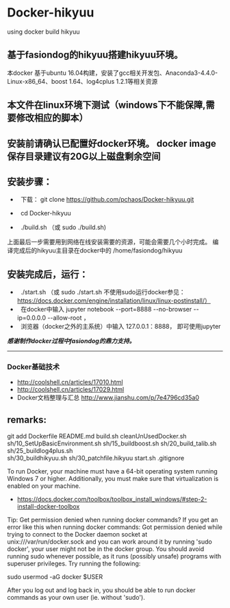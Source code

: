 # Docker-hikyuu
using docker build hikyuu

## 基于fasiondog的hikyuu搭建hikyuu环境。

本docker 基于ubuntu 16.04构建，安装了gcc相关开发包、Anaconda3-4.4.0-Linux-x86_64、boost 1.64、log4cplus 1.2.1等相关资源

## 本文件在linux环境下测试（windows下不能保障,需要修改相应的脚本）

## 安装前请确认已配置好docker环境。 docker image保存目录建议有20G以上磁盘剩余空间

## 安装步骤：

 *   下载： git clone https://github.com/pchaos/Docker-hikyuu.git

 *   cd Docker-hikyuu

 *   ./build.sh （或 sudo ./build.sh)

上面最后一步需要用到网络在线安装需要的资源，可能会需要几个小时完成。
编译完成后的hikyuu主目录在docker中的 /home/fasiondog/hikyuu

## 安装完成后，运行：

 *   ./start.sh （或 sudo ./start.sh   不使用sudo运行docker参见： https://docs.docker.com/engine/installation/linux/linux-postinstall/）
 *   在docker中输入 jupyter notebook --port=8888 --no-browser --ip=0.0.0.0 --allow-root ，
 *   浏览器（docker之外的主系统）中输入 127.0.0.1：8888， 即可使用jupyter


***感谢制作docker过程中fasiondog的鼎力支持。***


--------------------------------------------------
### Docker基础技术
* http://coolshell.cn/articles/17010.html
* http://coolshell.cn/articles/17029.html
* Docker文档整理与汇总  http://www.jianshu.com/p/7e4796cd35a0

## remarks:

git add Dockerfile README.md build.sh cleanUnUsedDocker.sh sh/10_SetUpBasicEnvironment.sh sh/15_buildboost.sh sh/20_build_talib.sh sh/25_buildlog4plus.sh \
  sh/30_buildhikyuu.sh sh/30_patchfile.hikyuu start.sh .gitignore

To run Docker, your machine must have a 64-bit operating system running Windows 7 or higher. Additionally, you must make sure that virtualization is enabled on your machine.

* https://docs.docker.com/toolbox/toolbox_install_windows/#step-2-install-docker-toolbox


Tip: Get permission denied when running docker commands?
If you get an error like this when running docker commands:
Got permission denied while trying to connect to the Docker daemon socket at unix:///var/run/docker.sock
and you can work around it by running 'sudo docker', your user might not be in the docker group. You should avoid running sudo whenever possible, as it runs (possibly unsafe) programs with superuser privileges. Try running the following:

sudo usermod -aG docker $USER

After you log out and log back in, you should be able to run docker commands as your own user (ie. without 'sudo').
